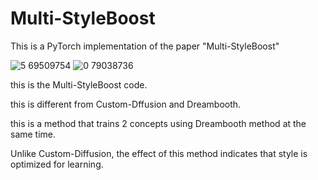 # Multi-StyleBoost

This is a PyTorch implementation of the paper "Multi-StyleBoost"

![5 69509754](https://github.com/matrix215/Multi-StyleBoost/assets/101815603/ebae3e68-604d-409c-9546-bf93710601ae)
![0 79038736](https://github.com/matrix215/Multi-StyleBoost/assets/101815603/1107c543-f1f1-41aa-8b0f-a37e4fd8d109)




this is the Multi-StyleBoost code.

this is different from Custom-Dffusion and Dreambooth.

this is a method that trains 2 concepts using Dreambooth method at the same time.

Unlike Custom-Diffusion, the effect of this method indicates that style is optimized for learning.
